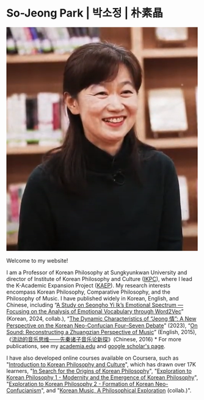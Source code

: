# So-Jeong Park | 박소정 | 朴素晶

![profile picture](./profile.png)

Welcome to my website!

I am a Professor of Korean Philosophy at Sungkyunkwan University and director of Institute of Korean Philosophy and Culture ([IKPC](https://swb.skku.edu/korphil/Eng.do)), where I lead the K-Academic Expansion Project ([KAEP](https://swb.skku.edu/kphilo_eng/index.do)). My research interests encompass Korean Philosophy, Comparative Philosophy, and the Philosophy of Music. I have published widely in Korean, English, and Chinese, including “[A Study on Seongho Yi Ik’s Emotional Spectrum ― Focusing on the Analysis of Emotional Vocabulary through Word2Vec](https://www.kci.go.kr/kciportal/ci/sereArticleSearch/ciSereArtiView.kci?sereArticleSearchBean.artiId=ART003068674)” (Korean, 2024, collab.), “[The Dynamic Characteristics of “Jeong 情”: A New Perspective on the Korean Neo-Confucian Four–Seven Debate](https://www.mdpi.com/2077-1444/14/5/663)" (2023), “[On Sound: Reconstructing a Zhuangzian Perspective of Music](https://www.mdpi.com/2076-0787/5/1/3)” (English, 2015), 《[流动的音乐思维——先秦诸子音乐论新探](https://www.bookschina.com/7119410.htm)》(Chinese, 2016) * For more publications, see my [academia.edu](https://sungkyunkwan.academia.edu/SoJeongPark) and [google scholar's page](https://scholar.google.com/citations?user=QtHS3vsAAAAJ&hl=ko).

I have also developed online courses available on Coursera, such as "[Introduction to Korean Philosophy and Culture](https://www.coursera.org/learn/introduction-to-korean-philosophy-and-culture)", which has drawn over 17K learners, "[In Search for the Origins of Korean Philosophy](https://www.coursera.org/learn/in-search-for-the-origins-of-korean-philosophy)", "[Exploration to Korean Philosophy 1 - Modernity and the Emergence of Korean Philosophy](https://www.coursera.org/learn/exploration-to-korean-philosophy-1)", "[Exploration to Korean Philosophy 2 - Formation of Korean Neo-Confucianism](https://www.coursera.org/learn/exploration-to-korean-philosophy-2)", and "[Korean Music, A Philosophical Exploration](https://www.coursera.org/learn/korean-music-a-philosophical-exploration) (collab.)".


